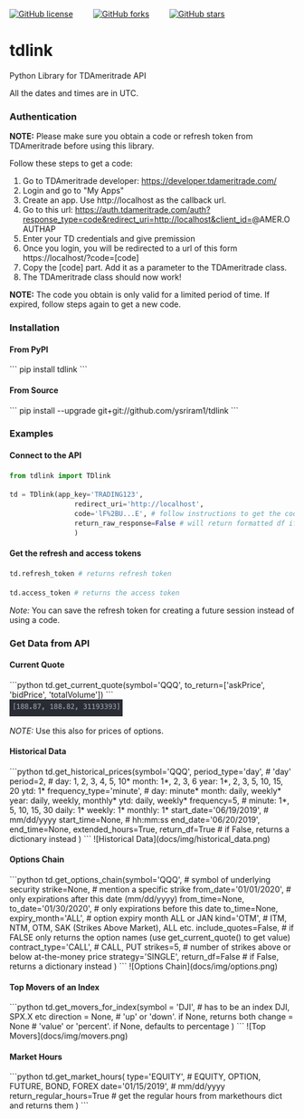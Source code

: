 [![GitHub license](https://img.shields.io/github/license/Naereen/StrapDown.js.svg)](https://github.com/Naereen/StrapDown.js/blob/master/LICENSE) &nbsp;&nbsp;&nbsp;&nbsp;&nbsp;&nbsp;&nbsp; [![GitHub forks](https://img.shields.io/github/forks/Naereen/StrapDown.js.svg?style=social&label=Fork&maxAge=2592000)](https://GitHub.com/Naereen/StrapDown.js/network/)  &nbsp;&nbsp;&nbsp;&nbsp;&nbsp;&nbsp;&nbsp;
[![GitHub stars](https://img.shields.io/github/stars/Naereen/StrapDown.js.svg?style=social&label=Star&maxAge=2592000)](https://GitHub.com/Naereen/StrapDown.js/stargazers/)
 &nbsp;&nbsp;&nbsp;&nbsp;&nbsp;&nbsp;&nbsp;


# tdlink
Python Library for TDAmeritrade API

All the dates and times are in UTC.

<h3> Authentication </h3>

**NOTE:** Please make sure you obtain a code or refresh token from TDAmeritrade before using this library.

Follow these steps to get a code:

1) Go to TDAmeritrade developer: https://developer.tdameritrade.com/</br>
2) Login and go to "My Apps" </br>
3) Create an app. Use http://localhost as the callback url.</br>
4) Go to this url: https://auth.tdameritrade.com/auth?response_type=code&redirect_uri=http://localhost&client_id=<YourAppName>@AMER.OAUTHAP </br>
5) Enter your TD credentials and give premission </br>
6) Once you login, you will be redirected to a url of this form https://localhost/?code=[code] </br>
7) Copy the [code] part. Add it as a parameter to the TDAmeritrade class. </br>
8) The TDAmeritrade class should now work!

**NOTE:** The code you obtain is only valid for a limited period of time. If expired, follow steps again to get a new code.




<h3> Installation </h3>

<h4> From PyPI </h4>
```
pip install tdlink
```
<h4> From Source </h4>
```
pip install --upgrade git+git://github.com/ysriram1/tdlink
```

<h3> Examples </h3>

<h4> Connect to the API </h4>

```python
from tdlink import TDlink

td = TDlink(app_key='TRADING123',
                redirect_uri='http://localhost',
                code='lF%2BU...E', # follow instructions to get the code
                return_raw_response=False # will return formatted df if False, else returns HTTP response
                )
```

<h4> Get the refresh and access tokens </h4>

```python
td.refresh_token # returns refresh token

td.access_token # returns the access token
```
*Note:* You can save the refresh token for creating a future session instead of using a code.

<h3> Get Data from API </h3>

<h4> Current Quote </h4>
```python
td.get_current_quote(symbol='QQQ',
          to_return=['askPrice', 'bidPrice', 'totalVolume'])
```
<div><img src="docs/img/quote.png" alt="quote" width="200"/></div>

*NOTE:* Use this also for prices of options.

<h4> Historical Data </h4>
```python
td.get_historical_prices(symbol='QQQ',
                    period_type='day', # 'day'
                    period=2, # day: 1, 2, 3, 4, 5, 10* month: 1*, 2, 3, 6 year: 1*, 2, 3, 5, 10, 15, 20 ytd: 1*
                    frequency_type='minute', # day: minute* month: daily, weekly* year: daily, weekly, monthly* ytd: daily, weekly*
                    frequency=5, # minute: 1*, 5, 10, 15, 30 daily: 1* weekly: 1* monthly: 1*
                    start_date='06/19/2019', # mm/dd/yyyy
                    start_time=None, # hh:mm:ss
                    end_date='06/20/2019',
                    end_time=None,
                    extended_hours=True,
                    return_df=True # if False, returns a dictionary instead
                    )
```
![Historical Data](docs/img/historical_data.png)

<h4> Options Chain </h4>
```python
td.get_options_chain(symbol='QQQ', # symbol of underlying security
                    strike=None, # mention a specific strike
                    from_date='01/01/2020', # only expirations after this date (mm/dd/yyyy)
                    from_time=None,
                    to_date='01/30/2020', # only expirations before this date
                    to_time=None,
                    expiry_month='ALL', # option expiry month ALL or JAN
                    kind='OTM', # ITM, NTM, OTM, SAK (Strikes Above Market), ALL etc.
                    include_quotes=False, # if FALSE only returns the option names (use get_current_quote() to get value)
                    contract_type='CALL', # CALL, PUT
                    strikes=5, # number of strikes above or below at-the-money price
                    strategy='SINGLE',
                    return_df=False # if False, returns a dictionary instead
                    )
```
![Options Chain](docs/img/options.png)


<h4> Top Movers of an Index </h4>
```python
td.get_movers_for_index(symbol = 'DJI', # has to be an index DJI, SPX.X  etc
                        direction = None, # 'up' or 'down'. if None, returns both
                        change = None # 'value' or 'percent'. if None, defaults to percentage
                        )
```
![Top Movers](docs/img/movers.png)

<h4> Market Hours </h4>
```python
td.get_market_hours(
              type='EQUITY', # EQUITY, OPTION, FUTURE, BOND, FOREX
              date='01/15/2019', # mm/dd/yyyy
              return_regular_hours=True # get the regular hours from markethours dict and returns them
              )
```
